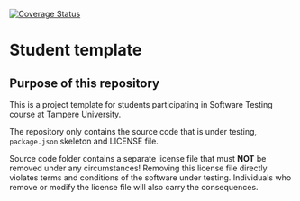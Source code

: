 [![Coverage Status](https://coveralls.io/repos/github/soronen/COMP.SE.200-2024-2025-1/badge.svg)](https://coveralls.io/github/soronen/COMP.SE.200-2024-2025-1)

# Student template

## Purpose of this repository

This is a project template for students participating in Software Testing course
at Tampere University.

The repository only contains the source code that is under testing, `package.json` skeleton
and LICENSE file.

Source code folder contains a separate license file that must **NOT** be removed under any circumstances!
Removing this license file directly violates terms and conditions of the software under testing.
Individuals who remove or modify the license file will also carry the consequences.